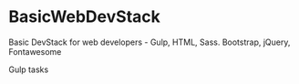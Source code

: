 # BasicWebDevStack
Basic DevStack for web developers - Gulp, HTML, Sass. Bootstrap, jQuery, Fontawesome

Gulp tasks

